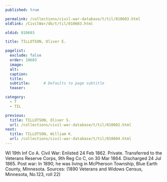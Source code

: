 ```yaml
---
published: true

permalink: /collections/civil-war-database/t/til/010603.html
oldlink: /CivilWar/db/t/til/010603.html

oldid: 010603

title: TILLOTSON, Oliver E.

pagelist:
  exclude: false
  order: 10603
  image: 
  alt:
  caption:
  title:
  subtitle:      # Defaults to page subtitle
  teaser:

category: 
  - T 
  - TIL

previous:
  title: TILLOTSON, Oliver S.
  url: /collections/civil-war-database/t/til/010602.html  
next:
  title: TILLOTSON, William K.
  url: /collections/civil-war-database/t/til/010604.html   
---
```

WI 19th Inf Co A. Civil War: Enlisted 24 Feb 1862. Private. Transferred to the Veterans Reserve Corps, 9th Reg Co C, on 30 Mar 1864. Discharged 24 Jul 1865. Post war: In 1890, he was living in McPherson Township, Blue Earth County, Minnesota. Sources: (1890 Veterans and Widows Census, Minnesota, No.123, roll 22)